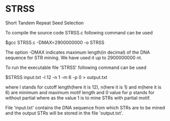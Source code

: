# STRSS
Short Tandem Repeat Seed Selection

To compile the source code STRSS.c following command can be used

$gcc STRSS.c -DMAX=2900000000 -o STRSS

The option -DMAX indicates maximum length(in decimal) of the DNA sequence for STR mining. We have used it up to 2900000000 nt. 

To run the executable file 'STRSS' following command can be used

$STRSS input.txt -l 12 -n 1 -m 6 -p 0 > output.txt

where l stands for cutoff length(here it is 12), n(here it is 1) and m(here it is 6) are minimum and maximum motif length and 0 value for p stands for without partial where as the value 1 is to mine STRs with partial motif.

File 'input.txt' contains the DNA sequence from which STRs are to be mined and the output STRs will be stored in the file 'output.txt'.  

